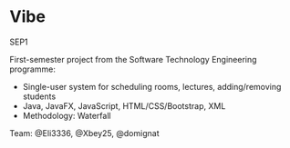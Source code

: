# Vibe
SEP1

First-semester project from the Software Technology Engineering programme:

- Single-user system for scheduling rooms, lectures, adding/removing students
- Java, JavaFX, JavaScript, HTML/CSS/Bootstrap, XML
- Methodology: Waterfall

Team: @Eli3336, @Xbey25, @domignat
